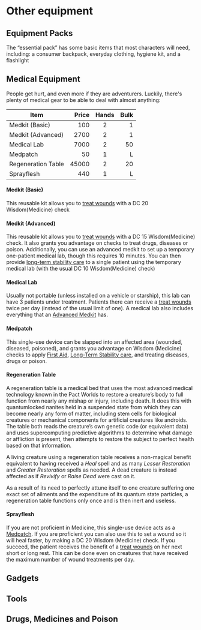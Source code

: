 # Other equipment

## Equipment Packs

The “essential pack” has some  basic items that most characters will need, including: a consumer backpack, everyday clothing, hygiene kit, and a flashlight

## Medical Equipment

People get hurt, and even more if they are adventurers. Luckily, there's plenty of medical gear to be able to deal with almost anything:

|Item|Price|Hands|Bulk|
|----|----:|:---:|---:|
|Medkit (Basic)|100|2|1|
|Medkit (Advanced)|2700|2|1|
|Medical Lab|7000|2|50|
|Medpatch|50|1|L|
|Regeneration Table|45000|2|20|
|Sprayflesh|440|1|L|

#### Medkit (Basic)
This reusable kit allows you to [treat wounds](../rules/health-and-resolve.md#treating-wounds) with a DC 20 Wisdom(Medicine) check

#### Medkit (Advanced)
This reusable kit allows you to [treat wounds](../rules/health-and-resolve.md#treating-wounds) with a DC 15 Wisdom(Medicine) check. It also grants you advantage on checks to treat drugs, diseases or poison. Additionally, you can use an advanced medkit to set up a temporary one-patient medical lab, though this requires 10 minutes. You can then provide [long-term stability care](../rules/health-and-resolve.md#long-term-stability) to a single patient using the temporary medical lab (with the usual DC 10 Wisdom(Medicine) check)

#### Medical Lab
Usually not portable (unless installed on a vehicle or starship), this lab can have 3 patients under treatment. Patients there can receive a [treat wounds](../rules/health-and-resolve.md#treating-wounds) twice per day (instead of the usual limit of one). A medical lab also includes everything that an [Advanced Medkit](#medkit-advanced) has.

#### Medpatch
This single-use device can be slapped into an affected area (wounded, diseased, poisoned), and grants you advantage on Wisdom (Medicine) checks to apply [First Aid](../rules/health-and-resolve.md#stabilizing), [Long-Term Stability care](../rules/health-and-resolve.md#long-term-stability), and treating diseases, drugs or poison.

#### Regeneration Table
A regeneration table is a medical bed that uses the most advanced medical technology known in the Pact Worlds to restore a creature’s body to full function from nearly any mishap or injury, including death. It does this with quantumlocked nanites held in a suspended state from which they can become nearly any form of matter, including stem cells for biological creatures or mechanical components for artificial creatures like androids. The table both reads the creature’s own genetic code (or equivalent data) and uses supercomputing predictive algorithms to determine what damage or affliction is present, then attempts to restore the subject to perfect health based on that information.

A living creature using a regeneration table receives a non-magical benefit equivalent to having received a *Heal* spell and as many *Lesser Restoration* and *Greater Restoration* spells as needed. A dead creature is instead affected as if *Revivify* or *Raise Dead* were cast on it.

As a result of its need to perfectly attune itself to one creature suffering one exact set of ailments and the expenditure of its quantum state particles, a regeneration table functions only once and is then inert and useless.

#### Sprayflesh

If you are not proficient in Medicine, this single-use device acts as a [Medpatch](#medpatch). If you are proficient you can also use this to set a wound so it will heal faster, by making a DC 20 Wisdom (Medicine) check. If you succeed, the patient receives the benefit of a [treat wounds](../rules/health-and-resolve.md#treating-wounds) on her next short or long rest. This can be done even on creatures that have received the maximum number of wound treatments per day.

## Gadgets

## Tools

## Drugs, Medicines and Poison
